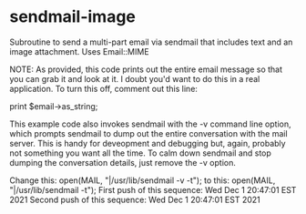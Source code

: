 # sendmail-image
Subroutine to send a multi-part email via sendmail that includes text
and an image attachment. Uses Email::MIME

NOTE: As provided, this code prints out the entire email message so
that you can grab it and look at it. I doubt you'd want to do this
in a real application. To turn this off, comment out this line:

print $email->as_string;

This example code also invokes sendmail with the -v command line 
option, which prompts sendmail to dump out the entire conversation
with the mail server. This is handy for deveopment and debugging 
but, again, probably not something you want all the time. To calm
down sendmail and stop dumping the conversation details, just remove
the -v option.

Change this: open(MAIL, "|/usr/lib/sendmail -v -t");
to this: open(MAIL, "|/usr/lib/sendmail -t");
First push of this sequence: Wed Dec  1 20:47:01 EST 2021
Second push of this sequence: Wed Dec  1 20:47:01 EST 2021
